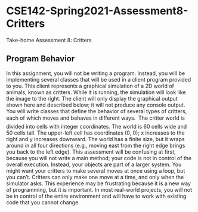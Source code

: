 # CSE142-Spring2021-Assessment8-Critters
Take-home Assessment 8: Critters

## Program Behavior
In this assignment, you will not be writing a program. Instead, you will be implementing several classes that will be used in a client program provided to you. This client represents a graphical simulation of a 2D world of animals, known as critters. While it is running, the simulation will look like the image to the right. The client will only display the graphical output shown here and described below; it will not produce any console output. You will write classes that define the behavior of several types of critters, each of which moves and behaves in different ways.

The critter world is divided into cells with integer coordinates. The world is 60 cells wide and 50 cells tall. The upper-left cell has coordinates (0, 0); x increases to the right and y increases downward. The world has a finite size, but it wraps around in all four directions (e.g., moving east from the right edge brings you back to the left edge). This assessment will be confusing at first, because you will not write a main method; your code is not in control of the overall execution. Instead, your objects are part of a larger system. You might want your critters to make several moves at once using a loop, but you can’t. Critters can only make one move at a time, and only when the simulator asks. This experience may be frustrating because it is a new way of programming, but it is important. In most real-world projects, you will not be in control of the entire environment and will have to work with existing code that you cannot change.
